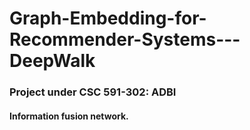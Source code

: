 # Graph-Embedding-for-Recommender-Systems---DeepWalk
### Project under CSC 591-302: ADBI
#### Information fusion network.
